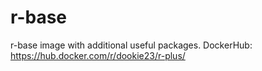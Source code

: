 # r-base

r-base image with additional useful packages.
DockerHub: https://hub.docker.com/r/dookie23/r-plus/